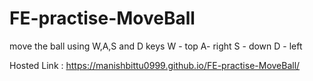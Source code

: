 # FE-practise-MoveBall

move the ball using W,A,S and D keys
W - top
A- right
S - down 
D - left



Hosted Link : https://manishbittu0999.github.io/FE-practise-MoveBall/
